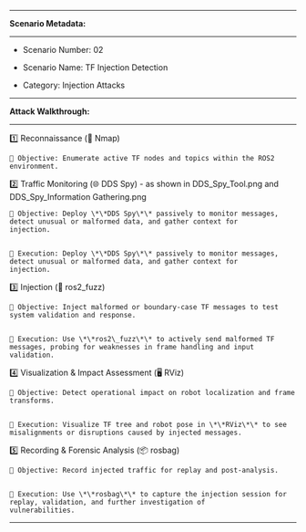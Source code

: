-------------------------------------------------------------------------------------------------------------------------------------


**Scenario Metadata:**


-------------------------------------------------------------------------------------------------------------------------------------


- Scenario Number: 02

- Scenario Name: TF Injection Detection

- Category: Injection Attacks


-------------------------------------------------------------------------------------------------------------------------------------


**Attack Walkthrough:**


-------------------------------------------------------------------------------------------------------------------------------------



1️⃣ Reconnaissance (🔎 Nmap)


	🎯 Objective: Enumerate active TF nodes and topics within the ROS2 environment.



2️⃣ Traffic Monitoring (🌐 DDS Spy)  - as shown in DDS\_Spy\_Tool.png and DDS\_Spy\_Information Gathering.png


	🎯 Objective: Deploy \*\*DDS Spy\*\* passively to monitor messages, detect unusual or malformed data, and gather context for 	  		      injection.


	🔧 Execution: Deploy \*\*DDS Spy\*\* passively to monitor messages, detect unusual or malformed data, and gather context for 			      injection.



3️⃣ Injection (💉 ros2\_fuzz)


	🎯 Objective: Inject malformed or boundary-case TF messages to test system validation and response.


	🔧 Execution: Use \*\*ros2\_fuzz\*\* to actively send malformed TF messages, probing for weaknesses in frame handling and input 		      validation.



4️⃣ Visualization \& Impact Assessment (🖥️ RViz)


	🎯 Objective: Detect operational impact on robot localization and frame transforms.


	🔧 Execution: Visualize TF tree and robot pose in \*\*RViz\*\* to see misalignments or disruptions caused by injected messages.



5️⃣ Recording \& Forensic Analysis (📦 rosbag)


	🎯 Objective: Record injected traffic for replay and post-analysis.


	🔧 Execution: Use \*\*rosbag\*\* to capture the injection session for replay, validation, and further investigation of 		   		      vulnerabilities.



----------------------------------------------------------------------------------------------------------------------------------
